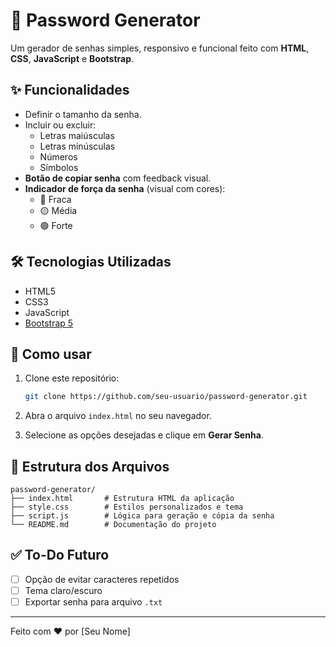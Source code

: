 # 🔐 Password Generator

Um gerador de senhas simples, responsivo e funcional feito com **HTML**, **CSS**, **JavaScript** e **Bootstrap**.

## ✨ Funcionalidades

- Definir o tamanho da senha.
- Incluir ou excluir:
  - Letras maiúsculas
  - Letras minúsculas
  - Números
  - Símbolos
- **Botão de copiar senha** com feedback visual.
- **Indicador de força da senha** (visual com cores):
  - 🔴 Fraca
  - 🟡 Média
  - 🟢 Forte

## 🛠️ Tecnologias Utilizadas

- HTML5
- CSS3
- JavaScript
- [Bootstrap 5](https://getbootstrap.com/)

## 🚀 Como usar

1. Clone este repositório:
   ```bash
   git clone https://github.com/seu-usuario/password-generator.git
   ```

2. Abra o arquivo `index.html` no seu navegador.

3. Selecione as opções desejadas e clique em **Gerar Senha**.

## 📁 Estrutura dos Arquivos

```
password-generator/
├── index.html       # Estrutura HTML da aplicação
├── style.css        # Estilos personalizados e tema
├── script.js        # Lógica para geração e cópia da senha
└── README.md        # Documentação do projeto
```

## ✅ To-Do Futuro

- [ ] Opção de evitar caracteres repetidos
- [ ] Tema claro/escuro
- [ ] Exportar senha para arquivo `.txt`

---

Feito com ❤️ por [Seu Nome]

